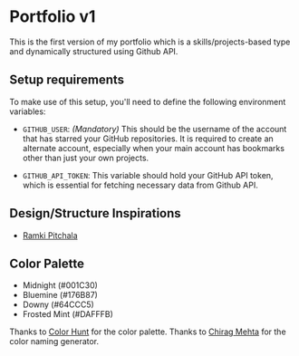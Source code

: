 # Portfolio v1
This is the first version of my portfolio which is a skills/projects-based type and dynamically structured using Github API.

## Setup requirements
To make use of this setup, you'll need to define the following environment variables:

- `GITHUB_USER`: *(Mandatory)* This should be the username of the account that has starred your GitHub repositories. It is required to create an alternate account, especially when your main account has bookmarks other than just your own projects.

- `GITHUB_API_TOKEN`: This variable should hold your GitHub API token, which is essential for fetching necessary data from Github API.

## Design/Structure Inspirations
- [Ramki Pitchala](https://github.com/Ramko9999/Portfolio)

## Color Palette
- Midnight (#001C30)
- Bluemine (#176B87)
- Downy (#64CCC5)
- Frosted Mint (#DAFFFB)

Thanks to [Color Hunt](https://colorhunt.co/palette/001c30176b8764ccc5dafffb) for the color palette.
Thanks to [Chirag Mehta](https://chir.ag/projects/name-that-color/) for the color naming generator.